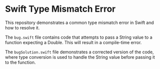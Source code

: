 # Swift Type Mismatch Error

This repository demonstrates a common type mismatch error in Swift and how to resolve it.

The `bug.swift` file contains code that attempts to pass a String value to a function expecting a Double. This will result in a compile-time error.

The `bugSolution.swift` file demonstrates a corrected version of the code, where type conversion is used to handle the String value before passing it to the function. 